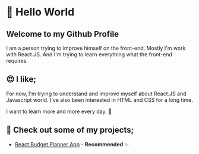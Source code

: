 # 👋 Hello World

## Welcome to my Github Profile

I am a person trying to improve himself on the front-end. Mostly I'm work with React.JS. And I'm trying to learn everything what the front-end requires.

## 😍 I like;

For now, I'm trying to understand and improve myself about React.JS and Javascript world. I've also been interested in HTML and CSS for a long time.

I want to learn more and more every day. 🤘

## 🧐 Check out some of my projects;

- [React Budget Planner App](https://github.com/eeguney/react-budget-planner-app) - **Recommended** ✨
